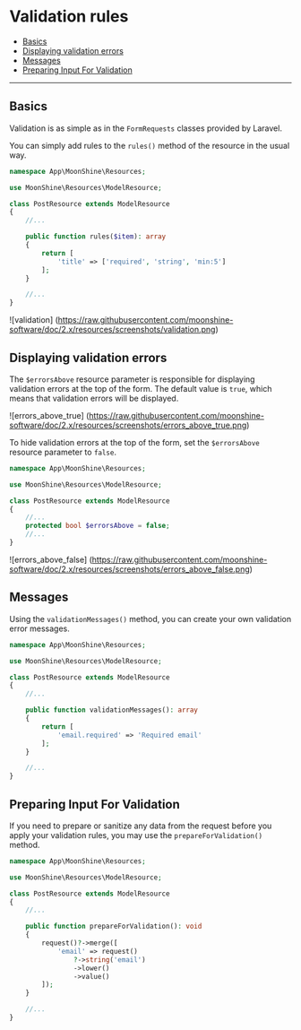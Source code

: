 # Validation rules

   - [Basics](#basics)
   - [Displaying validation errors](#errors)
   - [Messages](#messages)
   - [Preparing Input For Validation](#prepare)

---

<a name="basics"></a>
## Basics

Validation is as simple as in the `FormRequests` classes provided by Laravel.

You can simply add rules to the `rules()` method of the resource in the usual way.

```php
namespace App\MoonShine\Resources;

use MoonShine\Resources\ModelResource;

class PostResource extends ModelResource
{
    //...

    public function rules($item): array
    {
        return [
            'title' => ['required', 'string', 'min:5']
        ];
    }

    //...
}
```
![validation] (https://raw.githubusercontent.com/moonshine-software/doc/2.x/resources/screenshots/validation.png)

<a name="errors"></a>
## Displaying validation errors

The `$errorsAbove` resource parameter is responsible for displaying validation errors at the top of the form. The default value is `true`, which means that validation errors will be displayed.

![errors_above_true] (https://raw.githubusercontent.com/moonshine-software/doc/2.x/resources/screenshots/errors_above_true.png)

To hide validation errors at the top of the form, set the `$errorsAbove` resource parameter to `false`.

```php
namespace App\MoonShine\Resources;

use MoonShine\Resources\ModelResource;

class PostResource extends ModelResource
{
    //...
    protected bool $errorsAbove = false;
    //...
}
```

![errors_above_false] (https://raw.githubusercontent.com/moonshine-software/doc/2.x/resources/screenshots/errors_above_false.png)

<a name="messages"></a>
## Messages

Using the `validationMessages()` method, you can create your own validation error messages.

```php
namespace App\MoonShine\Resources;

use MoonShine\Resources\ModelResource;

class PostResource extends ModelResource
{
    //...

    public function validationMessages(): array
    {
        return [
            'email.required' => 'Required email'
        ];
    }

    //...
}
```

<a name="prepare"></a>
## Preparing Input For Validation

If you need to prepare or sanitize any data from the request before you apply your validation rules, you may use the `prepareForValidation()` method.

```php
namespace App\MoonShine\Resources;

use MoonShine\Resources\ModelResource;

class PostResource extends ModelResource
{
    //...

    public function prepareForValidation(): void
    {
        request()?->merge([
            'email' => request()
                ?->string('email')
                ->lower()
                ->value()
        ]);
    }

    //...
}
```
